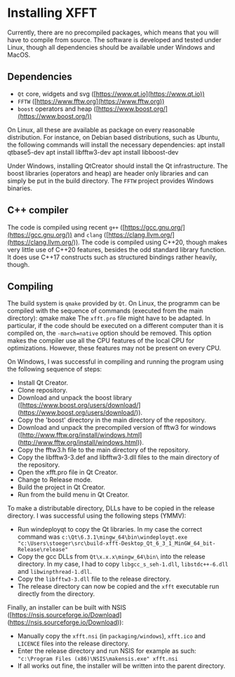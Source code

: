 Installing XFFT
===============

Currently, there are no precompiled packages, which means that you will
have to compile from source. The software is developed and tested under
Linux, though all dependencies should be available under Windows and MacOS.

Dependencies
------------

* `Qt` core, widgets and svg ([https://www.qt.io](https://www.qt.io))
* `FFTW` ([https://www.fftw.org](https://www.fftw.org))
* `boost` operators and heap ([https://www.boost.org/](https://www.boost.org/))

On Linux, all these are available as package on every reasonable distribution.
For instance, on Debian based distributions, such as Ubuntu, the following
commands will install the necessary dependencies:
	apt install qtbase5-dev
	apt install libfftw3-dev
	apt install libboost-dev

Under Windows, installing QtCreator should install the Qt infrastructure.
The boost libraries (operators and heap) are header only libraries and can
simply be put in the build directory. The `FFTW` project provides Windows
binaries.

C++ compiler
------------

The code is compiled using recent `g++` ([https://gcc.gnu.org/](https://gcc.gnu.org/))
and `clang` ([https://clang.llvm.org/](https://clang.llvm.org/)). The code is
compiled using C++20, though makes very little use of C++20 features,
besides the odd standard library function. It does use C++17 constructs
such as structured bindings rather heavily, though.

Compiling
---------

The build system is `qmake` provided by `Qt`. On Linux, the programm can be compiled
with the sequence of commands (executed from the main directory):
	qmake
	make
The `xfft.pro` file might have to be adapted. In particular, if the code should be
executed on a different computer than it is compiled on, the `-march=native` option
should be removed. This option makes the compiler use all the CPU features of the
local CPU for optimizations. However, these features may not be present on every
CPU.

On Windows, I was successful in compiling and running the program using the following
sequence of steps:

* Install Qt Creator.
* Clone repository.
* Download and unpack the boost library ([https://www.boost.org/users/download/] (https://www.boost.org/users/download/)).
* Copy the 'boost' directory in the main directory of the repository.
* Download and unpack the precompiled version of fftw3 for windows ([http://www.fftw.org/install/windows.html] (http://www.fftw.org/install/windows.html)).
* Copy the fftw3.h file to the main directory of the repository.
* Copy the libfftw3-3.def and libfftw3-3.dll files to the main directory of the repository.
* Open the xfft.pro file in Qt Creator.
* Change to Release mode.
* Build the project in Qt Creator.
* Run from the build menu in Qt Creator.

To make a distributable directory, DLLs have to be copied in the release directory. I was
successful using the following steps (YMMV):
* Run windeployqt to copy the Qt libraries. In my case the correct command was
`c:\Qt\6.3.1\mingw_64\bin\windeployqt.exe "c:\Users\stoeger\src\build-xfft-Desktop_Qt_6_3_1_MinGW_64_bit-Release\release"`
* Copy the gcc DLLs from `Qt\x.x.x\mingw_64\bin\` into the release directory. In my case,
I had to copy `libgcc_s_seh-1.dll`, `libstdc++-6.dll` and `libwinpthread-1.dll`.
* Copy the `libfftw3-3.dll` file to the release directory.
* The release directory can now be copied and the `xfft` executable run directly from the directory.

Finally, an installer can be built with NSIS ([https://nsis.sourceforge.io/Download] (https://nsis.sourceforge.io/Download)):
* Manually copy the `xfft.nsi` (in `packaging/windows`), `xfft.ico` and `LICENCE` files into the release directory.
* Enter the release directory and run NSIS for example as such: `"c:\Program Files (x86)\NSIS\makensis.exe" xfft.nsi`
* If all works out fine, the installer will be written into the parent directory.